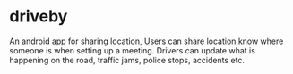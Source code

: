 # driveby
An android app for sharing location, Users can share location,know where someone is when setting up a meeting. Drivers can update what is happening on the road, traffic jams, police stops, accidents etc.
